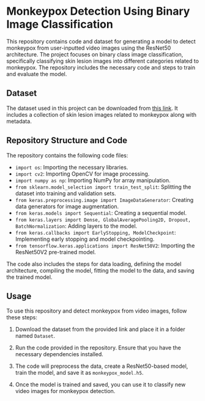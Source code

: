 # Monkeypox Detection Using Binary Image Classification

This repository contains code and dataset for generating a model to detect monkeypox from user-inputted video images using the ResNet50 architecture. The project focuses on binary class image classification, specifically classifying skin lesion images into different categories related to monkeypox. The repository includes the necessary code and steps to train and evaluate the model.

## Dataset

The dataset used in this project can be downloaded from [this link](https://www.kaggle.com/datasets/nafin59/monkeypox-skin-lesion-dataset?select=Monkeypox_Dataset_metadata.csv). It includes a collection of skin lesion images related to monkeypox along with metadata.

## Repository Structure and Code

The repository contains the following code files:

- `import os`: Importing the necessary libraries.
- `import cv2`: Importing OpenCV for image processing.
- `import numpy as np`: Importing NumPy for array manipulation.
- `from sklearn.model_selection import train_test_split`: Splitting the dataset into training and validation sets.
- `from keras.preprocessing.image import ImageDataGenerator`: Creating data generators for image augmentation.
- `from keras.models import Sequential`: Creating a sequential model.
- `from keras.layers import Dense, GlobalAveragePooling2D, Dropout, BatchNormalization`: Adding layers to the model.
- `from keras.callbacks import EarlyStopping, ModelCheckpoint`: Implementing early stopping and model checkpointing.
- `from tensorflow.keras.applications import ResNet50V2`: Importing the ResNet50V2 pre-trained model.

The code also includes the steps for data loading, defining the model architecture, compiling the model, fitting the model to the data, and saving the trained model.

## Usage

To use this repository and detect monkeypox from video images, follow these steps:

1. Download the dataset from the provided link and place it in a folder named `Dataset`.

2. Run the code provided in the repository. Ensure that you have the necessary dependencies installed.

3. The code will preprocess the data, create a ResNet50-based model, train the model, and save it as `monkeypox_model.h5`.

4. Once the model is trained and saved, you can use it to classify new video images for monkeypox detection.


